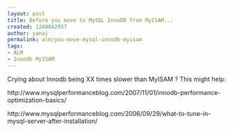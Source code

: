```yaml
---
layout: post
title: Before you move to MySQL InnoDB from MyISAM...
created: 1248842957
author: yanai
permalink: alm/you-move-mysql-innodb-myisam
tags:
- ALM
- Innodb MyISAM
---
```

<p>Crying about Innodb being XX times slower than MyISAM ? This might help:</p>
<p>http://www.mysqlperformanceblog.com/2007/11/01/innodb-performance-optimization-basics/</p>
<p>http://www.mysqlperformanceblog.com/2006/09/29/what-to-tune-in-mysql-server-after-installation/</p>
<p>&nbsp;</p>
